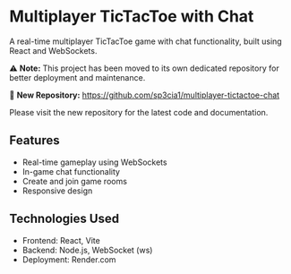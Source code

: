 # Multiplayer TicTacToe with Chat

A real-time multiplayer TicTacToe game with chat functionality, built using React and WebSockets.

⚠️ **Note:** This project has been moved to its own dedicated repository for better deployment and maintenance.

📍 **New Repository:** https://github.com/sp3cia1/multiplayer-tictactoe-chat

Please visit the new repository for the latest code and documentation.

## Features

- Real-time gameplay using WebSockets
- In-game chat functionality
- Create and join game rooms
- Responsive design

## Technologies Used

- Frontend: React, Vite
- Backend: Node.js, WebSocket (ws)
- Deployment: Render.com
